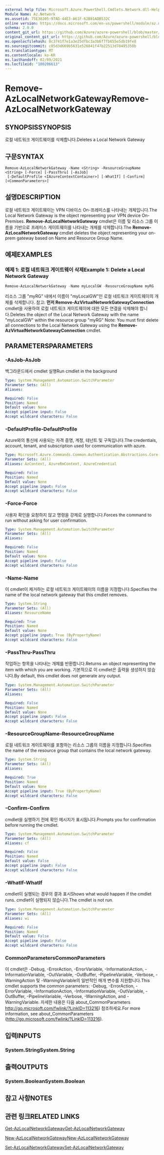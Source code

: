 ```yaml
---
external help file: Microsoft.Azure.PowerShell.Cmdlets.Network.dll-Help.xml
Module Name: Az.Network
ms.assetid: 75E30205-97AD-44E3-A61F-62B81ADB532C
online version: https://docs.microsoft.com/en-us/powershell/module/az.network/remove-azlocalnetworkgateway
schema: 2.0.0
content_git_url: https://github.com/Azure/azure-powershell/blob/master/src/Network/Network/help/Remove-AzLocalNetworkGateway.md
original_content_git_url: https://github.com/Azure/azure-powershell/blob/master/src/Network/Network/help/Remove-AzLocalNetworkGateway.md
ms.openlocfilehash: 8c3741f7e1a3e25dfbc3a3b6f7fb655e5db19fe8
ms.sourcegitcommit: c05d3d669b5631e526841f47b22513d78495350b
ms.translationtype: MT
ms.contentlocale: ko-KR
ms.lasthandoff: 02/09/2021
ms.locfileid: "100206613"
---
```

# <span data-ttu-id="8bce6-101">Remove-AzLocalNetworkGateway</span><span class="sxs-lookup"><span data-stu-id="8bce6-101">Remove-AzLocalNetworkGateway</span></span>

## <span data-ttu-id="8bce6-102">SYNOPSIS</span><span class="sxs-lookup"><span data-stu-id="8bce6-102">SYNOPSIS</span></span>
<span data-ttu-id="8bce6-103">로컬 네트워크 게이트웨이를 삭제합니다.</span><span class="sxs-lookup"><span data-stu-id="8bce6-103">Deletes a Local Network Gateway</span></span>

## <span data-ttu-id="8bce6-104">구문</span><span class="sxs-lookup"><span data-stu-id="8bce6-104">SYNTAX</span></span>

```
Remove-AzLocalNetworkGateway -Name <String> -ResourceGroupName <String> [-Force] [-PassThru] [-AsJob]
 [-DefaultProfile <IAzureContextContainer>] [-WhatIf] [-Confirm] [<CommonParameters>]
```

## <span data-ttu-id="8bce6-105">설명</span><span class="sxs-lookup"><span data-stu-id="8bce6-105">DESCRIPTION</span></span>
<span data-ttu-id="8bce6-106">로컬 네트워크 게이트웨이는 VPN 디바이스 On-프레미스를 나타내는 개체입니다.</span><span class="sxs-lookup"><span data-stu-id="8bce6-106">The Local Network Gateway is the object representing your VPN device On-Premises.</span></span>
<span data-ttu-id="8bce6-107">**Remove-AzLocalNetworkGateway** cmdlet은 이름 및 리소스 그룹 이름을 기반으로 프레미스 게이트웨이를 나타내는 개체를 삭제합니다.</span><span class="sxs-lookup"><span data-stu-id="8bce6-107">The **Remove-AzLocalNetworkGateway** cmdlet deletes the object representing your on-prem gateway based on Name and Resource Group Name.</span></span>

## <span data-ttu-id="8bce6-108">예제</span><span class="sxs-lookup"><span data-stu-id="8bce6-108">EXAMPLES</span></span>

### <span data-ttu-id="8bce6-109">예제 1: 로컬 네트워크 게이트웨이 삭제</span><span class="sxs-lookup"><span data-stu-id="8bce6-109">Example 1: Delete a Local Network Gateway</span></span>
```powershell
Remove-AzLocalNetworkGateway -Name myLocalGW -ResourceGroupName myRG
```

<span data-ttu-id="8bce6-110">리소스 그룹 "myRG" 내에서 이름이 "myLocalGW"인 로컬 네트워크 게이트웨이의 개체를 삭제합니다. 참고: **먼저 Remove-AzVirtualNetworkGatewayConnection** cmdlet을 사용하여 로컬 네트워크 게이트웨이에 대한 모든 연결을 삭제해야 합니다.</span><span class="sxs-lookup"><span data-stu-id="8bce6-110">Deletes the object of the Local Network Gateway with the name "myLocalGW" within the resource group "myRG" Note: You must first delete all connections to the Local Network Gateway using the **Remove-AzVirtualNetworkGatewayConnection** cmdlet.</span></span>

## <span data-ttu-id="8bce6-111">PARAMETERS</span><span class="sxs-lookup"><span data-stu-id="8bce6-111">PARAMETERS</span></span>

### <span data-ttu-id="8bce6-112">-AsJob</span><span class="sxs-lookup"><span data-stu-id="8bce6-112">-AsJob</span></span>
<span data-ttu-id="8bce6-113">백그라운드에서 cmdlet 실행</span><span class="sxs-lookup"><span data-stu-id="8bce6-113">Run cmdlet in the background</span></span>

```yaml
Type: System.Management.Automation.SwitchParameter
Parameter Sets: (All)
Aliases:

Required: False
Position: Named
Default value: None
Accept pipeline input: False
Accept wildcard characters: False
```

### <span data-ttu-id="8bce6-114">-DefaultProfile</span><span class="sxs-lookup"><span data-stu-id="8bce6-114">-DefaultProfile</span></span>
<span data-ttu-id="8bce6-115">Azure와의 통신에 사용되는 자격 증명, 계정, 테넌트 및 구독입니다.</span><span class="sxs-lookup"><span data-stu-id="8bce6-115">The credentials, account, tenant, and subscription used for communication with azure.</span></span>

```yaml
Type: Microsoft.Azure.Commands.Common.Authentication.Abstractions.Core.IAzureContextContainer
Parameter Sets: (All)
Aliases: AzContext, AzureRmContext, AzureCredential

Required: False
Position: Named
Default value: None
Accept pipeline input: False
Accept wildcard characters: False
```

### <span data-ttu-id="8bce6-116">-Force</span><span class="sxs-lookup"><span data-stu-id="8bce6-116">-Force</span></span>
<span data-ttu-id="8bce6-117">사용자 확인을 요청하지 않고 명령을 강제로 실행합니다.</span><span class="sxs-lookup"><span data-stu-id="8bce6-117">Forces the command to run without asking for user confirmation.</span></span>

```yaml
Type: System.Management.Automation.SwitchParameter
Parameter Sets: (All)
Aliases:

Required: False
Position: Named
Default value: None
Accept pipeline input: False
Accept wildcard characters: False
```

### <span data-ttu-id="8bce6-118">-Name</span><span class="sxs-lookup"><span data-stu-id="8bce6-118">-Name</span></span>
<span data-ttu-id="8bce6-119">이 cmdlet이 제거하는 로컬 네트워크 게이트웨이의 이름을 지정합니다.</span><span class="sxs-lookup"><span data-stu-id="8bce6-119">Specifies the name of the local network gateway that this cmdlet removes.</span></span>

```yaml
Type: System.String
Parameter Sets: (All)
Aliases: ResourceName

Required: True
Position: Named
Default value: None
Accept pipeline input: True (ByPropertyName)
Accept wildcard characters: False
```

### <span data-ttu-id="8bce6-120">-PassThru</span><span class="sxs-lookup"><span data-stu-id="8bce6-120">-PassThru</span></span>
<span data-ttu-id="8bce6-121">작업하는 항목을 나타내는 개체를 반환합니다.</span><span class="sxs-lookup"><span data-stu-id="8bce6-121">Returns an object representing the item with which you are working.</span></span>
<span data-ttu-id="8bce6-122">기본적으로 이 cmdlet은 출력을 생성하지 않습니다.</span><span class="sxs-lookup"><span data-stu-id="8bce6-122">By default, this cmdlet does not generate any output.</span></span>

```yaml
Type: System.Management.Automation.SwitchParameter
Parameter Sets: (All)
Aliases:

Required: False
Position: Named
Default value: None
Accept pipeline input: False
Accept wildcard characters: False
```

### <span data-ttu-id="8bce6-123">-ResourceGroupName</span><span class="sxs-lookup"><span data-stu-id="8bce6-123">-ResourceGroupName</span></span>
<span data-ttu-id="8bce6-124">로컬 네트워크 게이트웨이를 포함하는 리소스 그룹의 이름을 지정합니다.</span><span class="sxs-lookup"><span data-stu-id="8bce6-124">Specifies the name of the resource group that contains the local network gateway.</span></span>

```yaml
Type: System.String
Parameter Sets: (All)
Aliases:

Required: True
Position: Named
Default value: None
Accept pipeline input: True (ByPropertyName)
Accept wildcard characters: False
```

### <span data-ttu-id="8bce6-125">-Confirm</span><span class="sxs-lookup"><span data-stu-id="8bce6-125">-Confirm</span></span>
<span data-ttu-id="8bce6-126">cmdlet을 실행하기 전에 확인 메시지가 표시됩니다.</span><span class="sxs-lookup"><span data-stu-id="8bce6-126">Prompts you for confirmation before running the cmdlet.</span></span>

```yaml
Type: System.Management.Automation.SwitchParameter
Parameter Sets: (All)
Aliases: cf

Required: False
Position: Named
Default value: False
Accept pipeline input: False
Accept wildcard characters: False
```

### <span data-ttu-id="8bce6-127">-WhatIf</span><span class="sxs-lookup"><span data-stu-id="8bce6-127">-WhatIf</span></span>
<span data-ttu-id="8bce6-128">cmdlet이 실행되는 경우의 결과 표시</span><span class="sxs-lookup"><span data-stu-id="8bce6-128">Shows what would happen if the cmdlet runs.</span></span>
<span data-ttu-id="8bce6-129">cmdlet이 실행되지 않습니다.</span><span class="sxs-lookup"><span data-stu-id="8bce6-129">The cmdlet is not run.</span></span>

```yaml
Type: System.Management.Automation.SwitchParameter
Parameter Sets: (All)
Aliases: wi

Required: False
Position: Named
Default value: False
Accept pipeline input: False
Accept wildcard characters: False
```

### <span data-ttu-id="8bce6-130">CommonParameters</span><span class="sxs-lookup"><span data-stu-id="8bce6-130">CommonParameters</span></span>
<span data-ttu-id="8bce6-131">이 cmdlet은 -Debug, -ErrorAction, -ErrorVariable, -InformationAction, -InformationVariable, -OutVariable, -OutBuffer, -PipelineVariable, -Verbose, -WarningAction 및 -WarningVariable의 일반적인 매개 변수를 지원합니다.</span><span class="sxs-lookup"><span data-stu-id="8bce6-131">This cmdlet supports the common parameters: -Debug, -ErrorAction, -ErrorVariable, -InformationAction, -InformationVariable, -OutVariable, -OutBuffer, -PipelineVariable, -Verbose, -WarningAction, and -WarningVariable.</span></span> <span data-ttu-id="8bce6-132">자세한 내용은 다음 about_CommonParameters http://go.microsoft.com/fwlink/?LinkID=113216) 참조하세요.</span><span class="sxs-lookup"><span data-stu-id="8bce6-132">For more information, see about_CommonParameters (http://go.microsoft.com/fwlink/?LinkID=113216).</span></span>

## <span data-ttu-id="8bce6-133">입력</span><span class="sxs-lookup"><span data-stu-id="8bce6-133">INPUTS</span></span>

### <span data-ttu-id="8bce6-134">System.String</span><span class="sxs-lookup"><span data-stu-id="8bce6-134">System.String</span></span>

## <span data-ttu-id="8bce6-135">출력</span><span class="sxs-lookup"><span data-stu-id="8bce6-135">OUTPUTS</span></span>

### <span data-ttu-id="8bce6-136">System.Boolean</span><span class="sxs-lookup"><span data-stu-id="8bce6-136">System.Boolean</span></span>

## <span data-ttu-id="8bce6-137">참고 사항</span><span class="sxs-lookup"><span data-stu-id="8bce6-137">NOTES</span></span>

## <span data-ttu-id="8bce6-138">관련 링크</span><span class="sxs-lookup"><span data-stu-id="8bce6-138">RELATED LINKS</span></span>

[<span data-ttu-id="8bce6-139">Get-AzLocalNetworkGateway</span><span class="sxs-lookup"><span data-stu-id="8bce6-139">Get-AzLocalNetworkGateway</span></span>](./Get-AzLocalNetworkGateway.md)

[<span data-ttu-id="8bce6-140">New-AzLocalNetworkGateway</span><span class="sxs-lookup"><span data-stu-id="8bce6-140">New-AzLocalNetworkGateway</span></span>](./New-AzLocalNetworkGateway.md)

[<span data-ttu-id="8bce6-141">Set-AzLocalNetworkGateway</span><span class="sxs-lookup"><span data-stu-id="8bce6-141">Set-AzLocalNetworkGateway</span></span>](./Set-AzLocalNetworkGateway.md)
